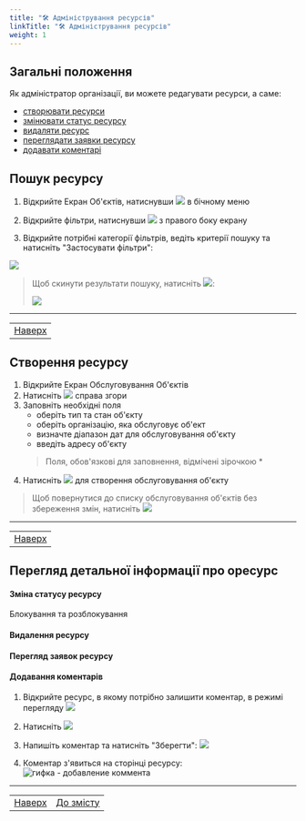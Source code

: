 ```yaml
---
title: "🛠 Адміністрування ресурсів"
linkTitle: "🛠 Адміністрування ресурсів"
weight: 1
---
```


## Загальні положення  

Як адміністратор організації, ви можете редагувати ресурси, а саме:
- [створювати ресурси](#створення-ресурсу)
- [змінювати статус ресурсу](#зміна-статусу-ресурсу)
- [видаляти ресурс](#видалення-обслуговування-обєкту)
- [переглядати заявки ресурсу](#перегляд-заявок-та-вхідних-звернень-по-обслуговуванню-обєкту)
- [додавати коментарі](#додавання-коментарів)

## Пошук ресурсу

1. Відкрийте Екран Об'єктів, натиснувши ![](https://i.imgur.com/dzf2YyW.png) в бічному меню
2. Відкрийте фільтри, натиснувши ![](https://i.imgur.com/MaZo9cn.png) з правого боку екрану

3. Відкрийте потрібні категорії фільтрів, ведіть  критерії пошуку та натисніть "Застосувати фільтри":

![](https://i.imgur.com/V8tsUkI.gif)

> Щоб скинути результати пошуку, натисніть ![](https://i.imgur.com/1Ej0xNy.png):
>
>![](https://i.imgur.com/Xs29tWi.gif)
___
| |
|-|
| [Наверх](#загальні-положення)|

## Створення ресурсу

1. Відкрийте Екран Обслуговування Об'єктів
2. Натисніть ![](https://i.imgur.com/e9P2LsG.png) справа згори
3. Заповніть необхідні поля
   - оберіть тип та стан об'єкту
   - оберіть організацію, яка обслуговує об'ект
   - визначте діапазон дат для обслуговування об'єкту
   - введіть адресу об'єкту
   > Поля, обов'язкові для заповнення, відмічені зірочкою \*
4. Натисніть ![](https://i.imgur.com/Die5KUV.png) для створення обслуговування об'єкту

> Щоб повернутися до списку обслуговування об'єктів без збереження змін, натисніть ![](https://i.imgur.com/YZ6Sefv.png)
___
| |
|-|
| [Наверх](#загальні-положення)|

## Перегляд детальної інформації про оресурс

#### Зміна статусу ресурсу

Блокування та розблокування

#### Видалення ресурсу

#### Перегляд заявок ресурсу


#### Додавання коментарів

1. Відкрийте ресурс, в якому потрібно залишити коментар, в режимі перегляду ![](https://i.imgur.com/9qatUew.png)
2. Натисніть ![](https://i.imgur.com/zQ8wcmA.png)
3. Напишіть коментар та натисніть "Зберегти":
   ![](https://i.imgur.com/jIa08ER.png)

4. Коментар з'явиться на сторінці ресурсу:
   ![гифка - добавление коммента]()
___
| | |
|-|-|
| [Наверх](#загальні-положення)| [До змісту](/docs/toc/)|